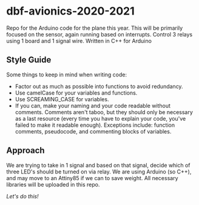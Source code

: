 # dbf-avionics-2020-2021
Repo for the Arduino code for the plane this year. This will be primarily focused on the sensor, again running based on interrupts. Control 3 relays using 1 board and 1 signal wire. Written in C++ for Arduino

## Style Guide
Some things to keep in mind when writing code:
 - Factor out as much as possible into functions to avoid redundancy.
 - Use camelCase for your variables and functions.
 - Use SCREAMING_CASE for variables.
 - If you can, make your naming and your code readable without comments. Comments aren't taboo, but they should only be necessary as a last resource (every time you have to explain your code, you've failed to make it readable enough). Exceptions include: function comments, pseudocode, and commenting blocks of variables.

## Approach
We are trying to take in 1 signal and based on that signal, decide which of three LED's should be turned on via relay. We are using Arduino (so C++), and may move to an Attiny85 if we can to save weight.
All necessary libraries will be uploaded in this repo.

*Let's do this!*
